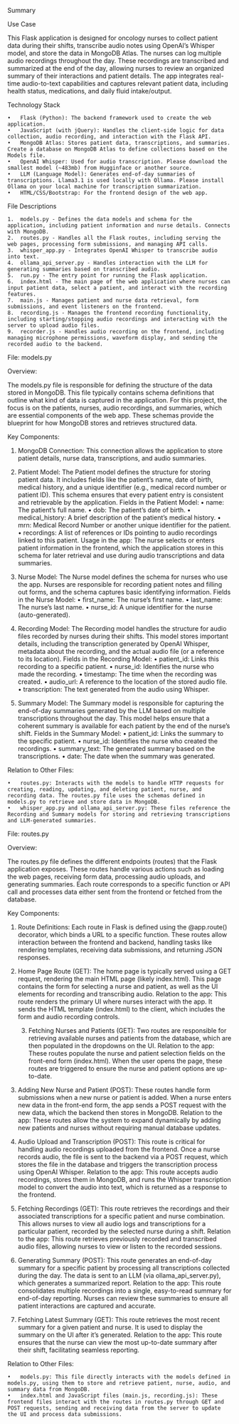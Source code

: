 Summary

Use Case

This Flask application is designed for oncology nurses to collect patient data during their shifts, transcribe audio notes using OpenAI’s Whisper model, and store the data in MongoDB Atlas. The nurses can log multiple audio recordings throughout the day. These recordings are transcribed and summarized at the end of the day, allowing nurses to review an organized summary of their interactions and patient details. The app integrates real-time audio-to-text capabilities and captures relevant patient data, including health status, medications, and daily fluid intake/output.

Technology Stack

	•	Flask (Python): The backend framework used to create the web application.
	•	JavaScript (with jQuery): Handles the client-side logic for data collection, audio recording, and interaction with the Flask API.
	•	MongoDB Atlas: Stores patient data, transcriptions, and summaries. Create a database on MongoDB Atlas to define collections based on the Models file.
	•	OpenAI Whisper: Used for audio transcription. Please download the smallest model (~483mb) from Hugginface or another source.
	•	LLM (Language Model): Generates end-of-day summaries of transcriptions. Llama3.1 is used locally with Ollama. Please install Ollama on your local machine for transcription summarization.
	•	HTML/CSS/Bootstrap: For the frontend design of the web app.

File Descriptions

	1.	models.py - Defines the data models and schema for the application, including patient information and nurse details. Connects with MongoDB.
	2.	routes.py - Handles all the Flask routes, including serving the web pages, processing form submissions, and managing API calls.
	3.	whisper_app.py - Integrates OpenAI Whisper to transcribe audio into text.
	4.	ollama_api_server.py - Handles interaction with the LLM for generating summaries based on transcribed audio.
	5.	run.py - The entry point for running the Flask application.
	6.	index.html - The main page of the web application where nurses can input patient data, select a patient, and interact with the recording features.
	7.	main.js - Manages patient and nurse data retrieval, form submissions, and event listeners on the frontend.
	8.	recording.js - Manages the frontend recording functionality, including starting/stopping audio recordings and interacting with the server to upload audio files.
	9.	recorder.js - Handles audio recording on the frontend, including managing microphone permissions, waveform display, and sending the recorded audio to the backend.

 File: models.py

Overview:

The models.py file is responsible for defining the structure of the data stored in MongoDB. This file typically contains schema definitions that outline what kind of data is captured in the application. For this project, the focus is on the patients, nurses, audio recordings, and summaries, which are essential components of the web app. These schemas provide the blueprint for how MongoDB stores and retrieves structured data.

Key Components:

  1.	MongoDB Connection:
This connection allows the application to store patient details, nurse data, transcriptions, and audio summaries.

  2.	Patient Model:
The Patient model defines the structure for storing patient data. It includes fields like the patient’s name, date of birth, medical history, and a unique identifier (e.g., medical record number or patient ID). This schema ensures that every patient entry is consistent and retrievable by the application.
Fields in the Patient Model:
	•	name: The patient’s full name.
	•	dob: The patient’s date of birth.
	•	medical_history: A brief description of the patient’s medical history.
	•	mrn: Medical Record Number or another unique identifier for the patient.
	•	recordings: A list of references or IDs pointing to audio recordings linked to this patient.
Usage in the app: The nurse selects or enters patient information in the frontend, which the application stores in this schema for later retrieval and use during audio transcriptions and data summaries.

  3.	Nurse Model:
The Nurse model defines the schema for nurses who use the app. Nurses are responsible for recording patient notes and filling out forms, and the schema captures basic identifying information.
Fields in the Nurse Model:
	•	first_name: The nurse’s first name.
	•	last_name: The nurse’s last name.
	•	nurse_id: A unique identifier for the nurse (auto-generated).

  4.	Recording Model:
The Recording model handles the structure for audio files recorded by nurses during their shifts. This model stores important details, including the transcription generated by OpenAI Whisper, metadata about the recording, and the actual audio file (or a reference to its location).
Fields in the Recording Model:
	•	patient_id: Links this recording to a specific patient.
	•	nurse_id: Identifies the nurse who made the recording.
	•	timestamp: The time when the recording was created.
	•	audio_url: A reference to the location of the stored audio file.
	•	transcription: The text generated from the audio using Whisper.

  5.	Summary Model:
The Summary model is responsible for capturing the end-of-day summaries generated by the LLM based on multiple transcriptions throughout the day. This model helps ensure that a coherent summary is available for each patient by the end of the nurse’s shift.
Fields in the Summary Model:
	•	patient_id: Links the summary to the specific patient.
	•	nurse_id: Identifies the nurse who created the recordings.
	•	summary_text: The generated summary based on the transcriptions.
	•	date: The date when the summary was generated.

Relation to Other Files:

	•	routes.py: Interacts with the models to handle HTTP requests for creating, reading, updating, and deleting patient, nurse, and recording data. The routes.py file uses the schemas defined in models.py to retrieve and store data in MongoDB.
	•	whisper_app.py and ollama_api_server.py: These files reference the Recording and Summary models for storing and retrieving transcriptions and LLM-generated summaries.

File: routes.py

Overview:

The routes.py file defines the different endpoints (routes) that the Flask application exposes. These routes handle various actions such as loading the web pages, receiving form data, processing audio uploads, and generating summaries. Each route corresponds to a specific function or API call and processes data either sent from the frontend or fetched from the database.

Key Components:

 1.	Route Definitions:
Each route in Flask is defined using the @app.route() decorator, which binds a URL to a specific function. These routes allow interaction between the frontend and backend, handling tasks like rendering templates, receiving data submissions, and returning JSON responses.
	
 2.	Home Page Route (GET):
The home page is typically served using a GET request, rendering the main HTML page (likely index.html). This page contains the form for selecting a nurse and patient, as well as the UI elements for recording and transcribing audio.
Relation to the app: This route renders the primary UI where nurses interact with the app. It sends the HTML template (index.html) to the client, which includes the form and audio recording controls.

	3.	Fetching Nurses and Patients (GET):
Two routes are responsible for retrieving available nurses and patients from the database, which are then populated in the dropdowns on the UI.
Relation to the app: These routes populate the nurse and patient selection fields on the front-end form (index.html). When the user opens the page, these routes are triggered to ensure the nurse and patient options are up-to-date.

  4.	Adding New Nurse and Patient (POST):
These routes handle form submissions when a new nurse or patient is added. When a nurse enters new data in the front-end form, the app sends a POST request with the new data, which the backend then stores in MongoDB.
Relation to the app: These routes allow the system to expand dynamically by adding new patients and nurses without requiring manual database updates.

  5.	Audio Upload and Transcription (POST):
This route is critical for handling audio recordings uploaded from the frontend. Once a nurse records audio, the file is sent to the backend via a POST request, which stores the file in the database and triggers the transcription process using OpenAI Whisper.
Relation to the app: This route accepts audio recordings, stores them in MongoDB, and runs the Whisper transcription model to convert the audio into text, which is returned as a response to the frontend.

  6.	Fetching Recordings (GET):
This route retrieves the recordings and their associated transcriptions for a specific patient and nurse combination. This allows nurses to view all audio logs and transcriptions for a particular patient, recorded by the selected nurse during a shift.
Relation to the app: This route retrieves previously recorded and transcribed audio files, allowing nurses to view or listen to the recorded sessions.

  7.	Generating Summary (POST):
This route generates an end-of-day summary for a specific patient by processing all transcriptions collected during the day. The data is sent to an LLM (via ollama_api_server.py), which generates a summarized report.
Relation to the app: This route consolidates multiple recordings into a single, easy-to-read summary for end-of-day reporting. Nurses can review these summaries to ensure all patient interactions are captured and accurate.

  8.	Fetching Latest Summary (GET):
This route retrieves the most recent summary for a given patient and nurse. It is used to display the summary on the UI after it’s generated.
Relation to the app: This route ensures that the nurse can view the most up-to-date summary after their shift, facilitating seamless reporting.

Relation to Other Files:

	•	models.py: This file directly interacts with the models defined in models.py, using them to store and retrieve patient, nurse, audio, and summary data from MongoDB.
	•	index.html and JavaScript files (main.js, recording.js): These frontend files interact with the routes in routes.py through GET and POST requests, sending and receiving data from the server to update the UI and process data submissions.
